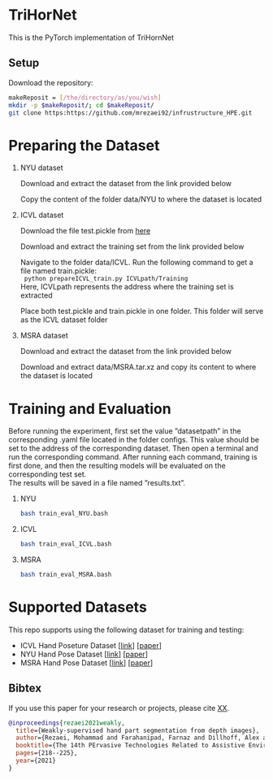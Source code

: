 # TriHorNet
This is the PyTorch implementation of TriHornNet

## Setup
Download the repository:
```bash
makeReposit = [/the/directory/as/you/wish]
mkdir -p $makeReposit/; cd $makeReposit/
git clone https:https://github.com/mrezaei92/infrustructure_HPE.git
```
# Preparing the Dataset
1. NYU dataset
   
   Download and extract the dataset from the link provided below
   
   Copy the content of the folder data/NYU to where the dataset is located
   
   
2. ICVL dataset
   
   Download the file test.pickle from [here](https://drive.google.com/file/d/1cdTTDsJREZQC9ggVgF_2D7ZmFVVc2Hyk/view?usp=sharing)
   
   Download and extract the training set from the link provided below
   
   Navigate to the folder data/ICVL. Run the following command to get a file named train.pickle:  
   ``` python prepareICVL_train.py ICVLpath/Training```  
   Here, ICVLpath represents the address where the training set is extracted
   
   Place both test.pickle and train.pickle in one folder. This folder will serve as the ICVL dataset folder


3. MSRA dataset
  
   Download and extract the dataset from the link provided below
   
   Download and extract data/MSRA.tar.xz and copy its content to where the dataset is located 


# Training and Evaluation

Before running the experiment, first set the value ”datasetpath” in the corresponding .yaml file located in the folder configs. This value should be set to the address of the corresponding dataset. Then open a terminal and run the corresponding command.
After running each command, training is first done, and then the resulting models will be evaluated on the corresponding test set.  
The results will be saved in a file named ”results.txt”.

1. NYU

   ```bash
   bash train_eval_NYU.bash
   ```
  

2. ICVL

   ```bash
   bash train_eval_ICVL.bash
   ```

3. MSRA

   ```bash
   bash train_eval_MSRA.bash
   ```
   

# Supported Datasets
This repo supports using the following dataset for training and testing:

* ICVL Hand Poseture Dataset [[link](https://labicvl.github.io/hand.html)] [[paper](http://www.iis.ee.ic.ac.uk/dtang/cvpr_14.pdf)]
* NYU Hand Pose Dataset [[link](https://cims.nyu.edu/~tompson/NYU_Hand_Pose_Dataset.htm)] [[paper](https://cims.nyu.edu/~tompson/others/TOG_2014_paper_PREPRINT.pdf)]
* MSRA Hand Pose Dataset [[link](https://jimmysuen.github.io/)] [[paper](https://www.cv-foundation.org/openaccess/content_cvpr_2015/papers/Sun_Cascaded_Hand_Pose_2015_CVPR_paper.pdf)]


## Bibtex
If you use this paper for your research or projects, please cite [XX](https://dl.acm.org/doi).

```bibtex
@inproceedings{rezaei2021weakly,
  title={Weakly-supervised hand part segmentation from depth images},
  author={Rezaei, Mohammad and Farahanipad, Farnaz and Dillhoff, Alex and Elmasri, Ramez and Athitsos, Vassilis},
  booktitle={The 14th PErvasive Technologies Related to Assistive Environments Conference},
  pages={218--225},
  year={2021}
}
